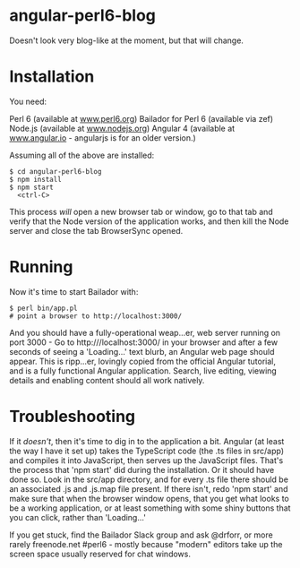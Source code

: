 angular-perl6-blog
==================

Doesn't look very blog-like at the moment, but that will change.

Installation
============

You need:

Perl 6 (available at www.perl6.org)
Bailador for Perl 6 (available via zef)
Node.js (available at www.nodejs.org)
Angular 4 (available at www.angular.io - angularjs is for an older version.)

Assuming all of the above are installed:

```
$ cd angular-perl6-blog
$ npm install
$ npm start
  <ctrl-C>
```

This process *will* open a new browser tab or window, go to that tab and verify
that the Node version of the application works, and then kill the Node server
and close the tab BrowserSync opened.

Running
=======

Now it's time to start Bailador with:

```
$ perl bin/app.pl
# point a browser to http://localhost:3000/
```

And you should have a fully-operational weap...er, web server running on port
3000 - Go to http:///localhost:3000/ in your browser and after a few seconds of
seeing a 'Loading...' text blurb, an Angular web page should appear. This is
ripp...er, lovingly copied from the official Angular tutorial, and is a fully
functional Angular application. Search, live editing, viewing details and
enabling content should all work natively.

Troubleshooting
===============

If it *doesn't*, then it's time to dig in to the application a bit. Angular
(at least the way I have it set up) takes the TypeScript code (the .ts files in
src/app) and compiles it into JavaScript, then serves up the JavaScript files.
That's the process that 'npm start' did during the installation. Or it should
have done so. Look in the src/app directory, and for every .ts file there should
be an associated .js and .js.map file present. If there isn't, redo 'npm start'
and make sure that when the browser window opens, that you get what looks to be
a working application, or at least something with some shiny buttons that you
can click, rather than 'Loading...'

If you get stuck, find the Bailador Slack group and ask @drforr, or more rarely
freenode.net #perl6 - mostly because "modern" editors take up the screen space
usually reserved for chat windows.

